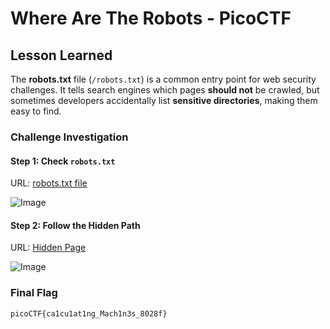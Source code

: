 # Where Are The Robots - PicoCTF

## Lesson Learned
The **robots.txt** file (`/robots.txt`) is a common entry point for web security challenges. It tells search engines which pages **should not** be crawled, but sometimes developers accidentally list **sensitive directories**, making them easy to find.

### Challenge Investigation
#### Step 1: Check `robots.txt`
URL: [robots.txt file](https://jupiter.challenges.picoctf.org/problem/60915/robots.txt)

![Image](https://github.com/user-attachments/assets/f0f9fe22-8d81-4467-a345-e01a9c17911b)

#### Step 2: Follow the Hidden Path
URL: [Hidden Page](https://jupiter.challenges.picoctf.org/problem/60915/8028f.html)

![Image](https://github.com/user-attachments/assets/76a881d0-b10c-45bb-a539-1928bd2a29f3)

### **Final Flag**
```
picoCTF{ca1cu1at1ng_Mach1n3s_8028f}
```
